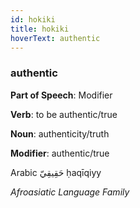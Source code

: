 ```yaml
---
id: hokiki
title: hokiki
hoverText: authentic
---
```


### authentic

**Part of Speech**: Modifier

**Verb**: to be authentic/true

**Noun**: authenticity/truth

**Modifier**: authentic/true

Arabic حَقِيقِيّ ḥaqīqiyy 

*Afroasiatic Language Family*